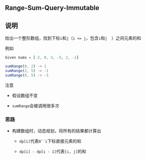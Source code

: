 ## Range-Sum-Query-Immutable

## 说明

给出一个整形数组，找到下标`i`和`j`（`i <= j`，包含`i`和`j  `）之间元素的和

例如

```js
Given nums = [-2, 0, 3, -5, 2, -1]

sumRange(0, 2) -> 1
sumRange(2, 5) -> -1
sumRange(0, 5) -> -3
```

注意

- 假设数组不变

- `sumRange`会被调用很多次

### 思路

- 构建数组时，动态规划，将所有的结果都计算出

    - `dp[i]`代表`0``i`下标直接元素的和
    
    - `dp[i] - dp[i - 1]`代表`[i, j]`的和
